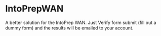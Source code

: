 # IntoPrepWAN
A better solution for the IntoPrep WAN. Just Verify form submit (fill out a dummy form) and the results will be emailed to your account.
